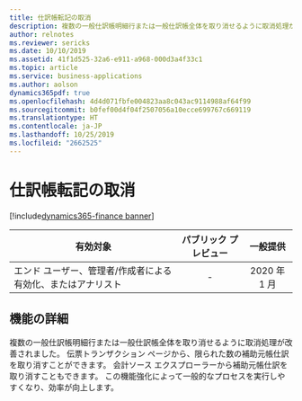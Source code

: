 ```yaml
---
title: 仕訳帳転記の取消
description: 複数の一般仕訳帳明細行または一般仕訳帳全体を取り消せるように取消処理が改善されました。
author: relnotes
ms.reviewer: sericks
ms.date: 10/10/2019
ms.assetid: 41f1d525-32a6-e911-a968-000d3a4f33c1
ms.topic: article
ms.service: business-applications
ms.author: aolson
dynamics365pdf: true
ms.openlocfilehash: 4d4d071fbfe004823aa8c043ac9114988af64f99
ms.sourcegitcommit: b0fef00d4f04f2507056a10ecce699767c669119
ms.translationtype: HT
ms.contentlocale: ja-JP
ms.lasthandoff: 10/25/2019
ms.locfileid: "2662525"
---
```

# <a name="reverse-journal-posting"></a>仕訳帳転記の取消
[!include[dynamics365-finance banner](../includes/dynamics365-finance.md)]

| 有効対象    |  パブリック プレビュー | 一般提供 | 
| ---------- | :----------: |:----------: |
|エンド ユーザー、管理者/作成者による有効化、またはアナリスト|-| 2020 年 1 月|






## <a name="feature-details"></a>機能の詳細
<!--feature detail start -->
複数の一般仕訳帳明細行または一般仕訳帳全体を取り消せるように取消処理が改善されました。 伝票トランザクション ページから、限られた数の補助元帳仕訳を取り消すことができます。 会計ソース エクスプローラーから補助元帳仕訳を取り消すこともできます。 この機能強化によって一般的なプロセスを実行しやすくなり、効率が向上します。
<!--feature detail end -->



